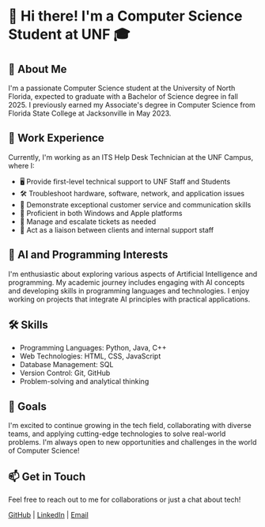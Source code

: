 # 👋 Hi there! I'm a Computer Science Student at UNF 🎓

## 🚀 About Me

I'm a passionate Computer Science student at the University of North Florida, expected to graduate with a Bachelor of Science degree in fall 2025. I previously earned my Associate's degree in Computer Science from Florida State College at Jacksonville in May 2023.

## 💼 Work Experience

Currently, I'm working as an ITS Help Desk Technician at the UNF Campus, where I:

- 🖥️ Provide first-level technical support to UNF Staff and Students
- 🛠️ Troubleshoot hardware, software, network, and application issues
- 🤝 Demonstrate exceptional customer service and communication skills
- 🍎 Proficient in both Windows and Apple platforms
- 🎫 Manage and escalate tickets as needed
- 🔗 Act as a liaison between clients and internal support staff

## 🧠 AI and Programming Interests

I'm enthusiastic about exploring various aspects of Artificial Intelligence and programming. My academic journey includes engaging with AI concepts and developing skills in programming languages and technologies. I enjoy working on projects that integrate AI principles with practical applications.

## 🛠️ Skills

- Programming Languages: Python, Java, C++
- Web Technologies: HTML, CSS, JavaScript
- Database Management: SQL
- Version Control: Git, GitHub
- Problem-solving and analytical thinking

## 🌟 Goals

I'm excited to continue growing in the tech field, collaborating with diverse teams, and applying cutting-edge technologies to solve real-world problems. I'm always open to new opportunities and challenges in the world of Computer Science!

## 📫 Get in Touch

Feel free to reach out to me for collaborations or just a chat about tech!

[GitHub](https://github.com/its-noor) | [LinkedIn](https://www.linkedin.com/in/noor-cs/) | [Email](mailto:mr.nooor7@gmail.com)

